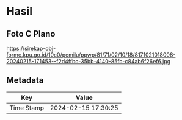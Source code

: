 # Hasil

## Foto C Plano

https://sirekap-obj-formc.kpu.go.id/10c0/pemilu/ppwp/81/71/02/10/18/8171021018008-20240215-171453--f2d4ffbc-35bb-4140-85fc-c84ab6f26ef6.jpg


## Metadata

| Key        | Value               |
| ---------- | ------------------- |
| Time Stamp | 2024-02-15 17:30:25 |



